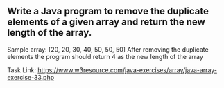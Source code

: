 ## Write a Java program to remove the duplicate elements of a given array and return the new length of the array.
Sample array: [20, 20, 30, 40, 50, 50, 50]
After removing the duplicate elements the program should return 4 as the new length of the array

Task Link: https://www.w3resource.com/java-exercises/array/java-array-exercise-33.php